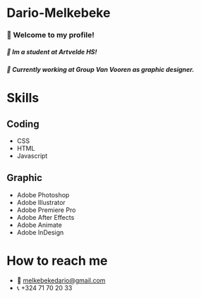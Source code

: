 # Dario-Melkebeke 

### :wave: Welcome to my profile!

##### :school: Im a student at Artvelde HS!
##### :office: Currently working at Group Van Vooren as graphic designer.

# Skills

## Coding

- CSS
- HTML
- Javascript

## Graphic

- Adobe Photoshop
- Adobe Illustrator
- Adobe Premiere Pro
- Adobe After Effects
- Adobe Animate
- Adobe InDesign

# How to reach me

- :email: melkebekedario@gmail.com
- :telephone_receiver: +324 71 70 20 33

